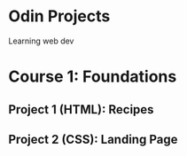 # Odin Projects

Learning web dev 

# Course 1: Foundations 
## Project 1 (HTML): Recipes 
## Project 2 (CSS): Landing Page
